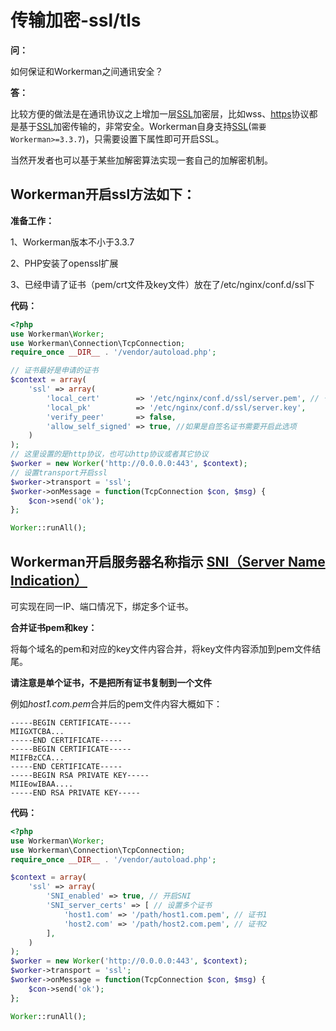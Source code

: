 # 传输加密-ssl/tls

**问：**

如何保证和Workerman之间通讯安全？

**答：**

比较方便的做法是在通讯协议之上增加一层[SSL](https://baike.baidu.com/item/ssl)加密层，比如wss、[https](https://baike.baidu.com/item/https)协议都是基于[SSL](https://baike.baidu.com/item/ssl)加密传输的，非常安全。Workerman自身支持[SSL](https://baike.baidu.com/item/ssl)(```需要Workerman>=3.3.7```)，只需要设置下属性即可开启SSL。

当然开发者也可以基于某些加解密算法实现一套自己的加解密机制。

## Workerman开启ssl方法如下：


**准备工作：**

1、Workerman版本不小于3.3.7

2、PHP安装了openssl扩展

3、已经申请了证书（pem/crt文件及key文件）放在了/etc/nginx/conf.d/ssl下

**代码：**

```php
<?php
use Workerman\Worker;
use Workerman\Connection\TcpConnection;
require_once __DIR__ . '/vendor/autoload.php';

// 证书最好是申请的证书
$context = array(
    'ssl' => array(
        'local_cert'        => '/etc/nginx/conf.d/ssl/server.pem', // 也可以是crt文件
        'local_pk'          => '/etc/nginx/conf.d/ssl/server.key',
        'verify_peer'       => false,
        'allow_self_signed' => true, //如果是自签名证书需要开启此选项
    )
);
// 这里设置的是http协议，也可以http协议或者其它协议
$worker = new Worker('http://0.0.0.0:443', $context);
// 设置transport开启ssl
$worker->transport = 'ssl';
$worker->onMessage = function(TcpConnection $con, $msg) {
    $con->send('ok');
};

Worker::runAll();
```

## Workerman开启服务器名称指示 [SNI（Server Name Indication）](https://baike.baidu.com/item/%E6%9C%8D%E5%8A%A1%E5%99%A8%E5%90%8D%E7%A7%B0%E6%8C%87%E7%A4%BA)
可实现在同一IP、端口情况下，绑定多个证书。

**合并证书pem和key：**

将每个域名的pem和对应的key文件内容合并，将key文件内容添加到pem文件结尾。

**请注意是单个证书，不是把所有证书复制到一个文件**

例如*host1.com.pem*合并后的pem文件内容大概如下：
```text
-----BEGIN CERTIFICATE-----
MIIGXTCBA...
-----END CERTIFICATE-----
-----BEGIN CERTIFICATE-----
MIIFBzCCA...
-----END CERTIFICATE-----
-----BEGIN RSA PRIVATE KEY-----
MIIEowIBAA....
-----END RSA PRIVATE KEY-----
```

**代码：**

```php
<?php
use Workerman\Worker;
use Workerman\Connection\TcpConnection;
require_once __DIR__ . '/vendor/autoload.php';

$context = array(
    'ssl' => array(
        'SNI_enabled' => true, // 开启SNI
        'SNI_server_certs' => [ // 设置多个证书
            'host1.com' => '/path/host1.com.pem', // 证书1
            'host2.com' => '/path/host2.com.pem', // 证书2
        ],
    )
);
$worker = new Worker('http://0.0.0.0:443', $context);
$worker->transport = 'ssl';
$worker->onMessage = function(TcpConnection $con, $msg) {
    $con->send('ok');
};

Worker::runAll();
```
